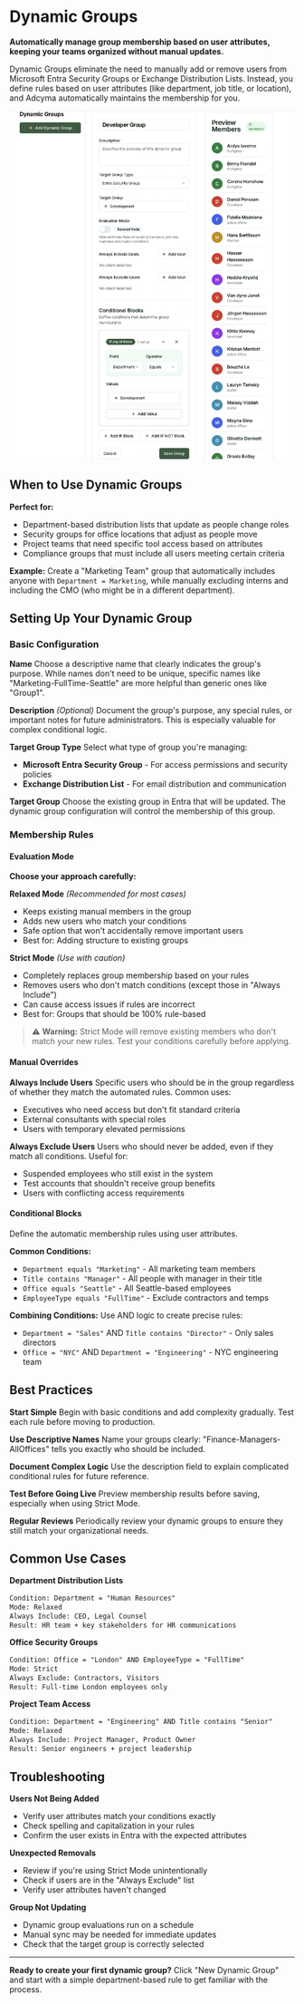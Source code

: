 # Dynamic Groups

**Automatically manage group membership based on user attributes, keeping your teams organized without manual updates.**

Dynamic Groups eliminate the need to manually add or remove users from Microsoft Entra Security Groups or Exchange Distribution Lists. Instead, you define rules based on user attributes (like department, job title, or location), and Adcyma automatically maintains the membership for you.

![Dynamic Groups Interface](/img/DynamicGroups.webp)

## When to Use Dynamic Groups

**Perfect for:**
- Department-based distribution lists that update as people change roles
- Security groups for office locations that adjust as people move
- Project teams that need specific tool access based on attributes
- Compliance groups that must include all users meeting certain criteria

**Example:** Create a "Marketing Team" group that automatically includes anyone with `Department = Marketing`, while manually excluding interns and including the CMO (who might be in a different department).

## Setting Up Your Dynamic Group

### Basic Configuration

**Name**
Choose a descriptive name that clearly indicates the group's purpose. While names don't need to be unique, specific names like "Marketing-FullTime-Seattle" are more helpful than generic ones like "Group1".

**Description** *(Optional)*
Document the group's purpose, any special rules, or important notes for future administrators. This is especially valuable for complex conditional logic.

**Target Group Type**
Select what type of group you're managing:
- **Microsoft Entra Security Group** - For access permissions and security policies
- **Exchange Distribution List** - For email distribution and communication

**Target Group**
Choose the existing group in Entra that will be updated. The dynamic group configuration will control the membership of this group.

### Membership Rules

#### Evaluation Mode
**Choose your approach carefully:**

**Relaxed Mode** *(Recommended for most cases)*
- Keeps existing manual members in the group
- Adds new users who match your conditions
- Safe option that won't accidentally remove important users
- Best for: Adding structure to existing groups

**Strict Mode** *(Use with caution)*
- Completely replaces group membership based on your rules
- Removes users who don't match conditions (except those in "Always Include")
- Can cause access issues if rules are incorrect
- Best for: Groups that should be 100% rule-based

> ⚠️ **Warning:** Strict Mode will remove existing members who don't match your new rules. Test your conditions carefully before applying.

#### Manual Overrides

**Always Include Users**
Specific users who should be in the group regardless of whether they match the automated rules. Common uses:
- Executives who need access but don't fit standard criteria
- External consultants with special roles
- Users with temporary elevated permissions

**Always Exclude Users**
Users who should never be added, even if they match all conditions. Useful for:
- Suspended employees who still exist in the system
- Test accounts that shouldn't receive group benefits
- Users with conflicting access requirements

#### Conditional Blocks
Define the automatic membership rules using user attributes.

**Common Conditions:**
- `Department equals "Marketing"` - All marketing team members
- `Title contains "Manager"` - All people with manager in their title
- `Office equals "Seattle"` - All Seattle-based employees
- `EmployeeType equals "FullTime"` - Exclude contractors and temps

**Combining Conditions:**
Use AND logic to create precise rules:
- `Department = "Sales"` AND `Title contains "Director"` - Only sales directors
- `Office = "NYC"` AND `Department = "Engineering"` - NYC engineering team

## Best Practices

**Start Simple**
Begin with basic conditions and add complexity gradually. Test each rule before moving to production.

**Use Descriptive Names**
Name your groups clearly: "Finance-Managers-AllOffices" tells you exactly who should be included.

**Document Complex Logic**
Use the description field to explain complicated conditional rules for future reference.

**Test Before Going Live**
Preview membership results before saving, especially when using Strict Mode.

**Regular Reviews**
Periodically review your dynamic groups to ensure they still match your organizational needs.

## Common Use Cases

**Department Distribution Lists**
```
Condition: Department = "Human Resources"
Mode: Relaxed
Always Include: CEO, Legal Counsel
Result: HR team + key stakeholders for HR communications
```

**Office Security Groups**
```
Condition: Office = "London" AND EmployeeType = "FullTime"
Mode: Strict
Always Exclude: Contractors, Visitors
Result: Full-time London employees only
```

**Project Team Access**
```
Condition: Department = "Engineering" AND Title contains "Senior"
Mode: Relaxed
Always Include: Project Manager, Product Owner
Result: Senior engineers + project leadership
```

## Troubleshooting

**Users Not Being Added**
- Verify user attributes match your conditions exactly
- Check spelling and capitalization in your rules
- Confirm the user exists in Entra with the expected attributes

**Unexpected Removals**
- Review if you're using Strict Mode unintentionally
- Check if users are in the "Always Exclude" list
- Verify user attributes haven't changed

**Group Not Updating**
- Dynamic group evaluations run on a schedule
- Manual sync may be needed for immediate updates
- Check that the target group is correctly selected

---

**Ready to create your first dynamic group?** Click "New Dynamic Group" and start with a simple department-based rule to get familiar with the process.